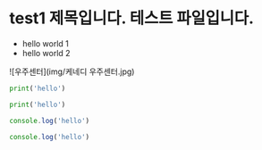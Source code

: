 # test1 제목입니다. 테스트 파일입니다.

* hello world 1
* hello world 2

![우주센터](img/케네디 우주센터.jpg)

```python
print('hello')
```

```py
print('hello')
```

```javascript
console.log('hello')
```

```js
console.log('hello')
```